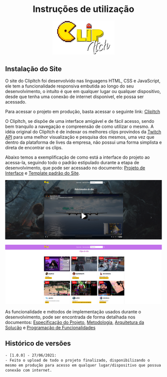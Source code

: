 <h1 align="center">Instruções de utilização</h1>  
<p align="center">      
  <img width="200" src="/src/clipitch/imgs/logo.png" alt="Logo ClipItch">  
  <br>
</p>

## Instalação do Site

O site do ClipItch foi desenvolvido nas linguagens HTML, CSS e JavaScript, ele tem a funcionalidade responsiva embutida ao longo do seu desenvolvimento, o intuíto é que em qualquer lugar ou qualquer dispositivo, desde que tenha uma conexão de internet disponível, ele possa ser acessado.

Para acessar o projeto em produção, basta acessar o seguinte link: [ClipItch](https://clipitch.herokuapp.com/)

O ClipItch, se dispõe de uma interface amigável e de fácil acesso, sendo bem tranquilo a navegação e compreensão de como utilizar o mesmo. A idéia original do ClipItch é de indexar os melhores clips provindos da [Twitch API](https://dev.twitch.tv/docs/) para uma melhor visualização e pesquisa dos mesmos, uma vez que dentro da plataforma de lives da empresa, não possui uma forma simplista e direta de encontrar os clips.

Abaixo temos a exemplificação de como está a interface do projeto ao acessa-la, seguindo todo o padrão estipulado durante a etapa de desenvolvimento, que pode ser acessado no documento: <a href="/docs/04-Projeto de Interface.md"> Projeto de Interface</a> e <a href="/docs/06-Template padrão do Site.md"> Template padrão do Site</a>.

![PáginaInicial](/docs/img/CarouselClipItch.png)

![PáginaInicial](/docs/img/GridClipItch.png)

As funcionalidade e métodos de implementação usados durante o desenvolvimento, pode ser encontrada de forma detalhada nos documentos: <a href="/docs/02-Especificação do Projeto.md">Especificação do Projeto</a>, <a href="/docs/03-Metodologia.md">Metodologia</a>, <a href="/docs/05-Arquitetura da Solução.md">Arquitetura da Solução</a> e <a href="/docs/07-Programação de Funcionalidades.md">Programação de Funcionalidades</a>

## Histórico de versões
``` históricoVersões
- [1.0.0] - 27/06/2021:
- Feito o upload de todo o projeto finalizado, disponibilizando o mesmo em produção para acesso em qualquer lugar/dispositivo que possua conexão com internet.
```
